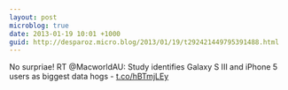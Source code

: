 ```yaml
---
layout: post
microblog: true
date: 2013-01-19 10:01 +1000
guid: http://desparoz.micro.blog/2013/01/19/t292421449795391488.html
---
```

No surpriae! RT @MacworldAU: Study identifies Galaxy S III and iPhone 5 users as biggest data hogs - [t.co/hBTmjLEy](http://t.co/hBTmjLEy)
